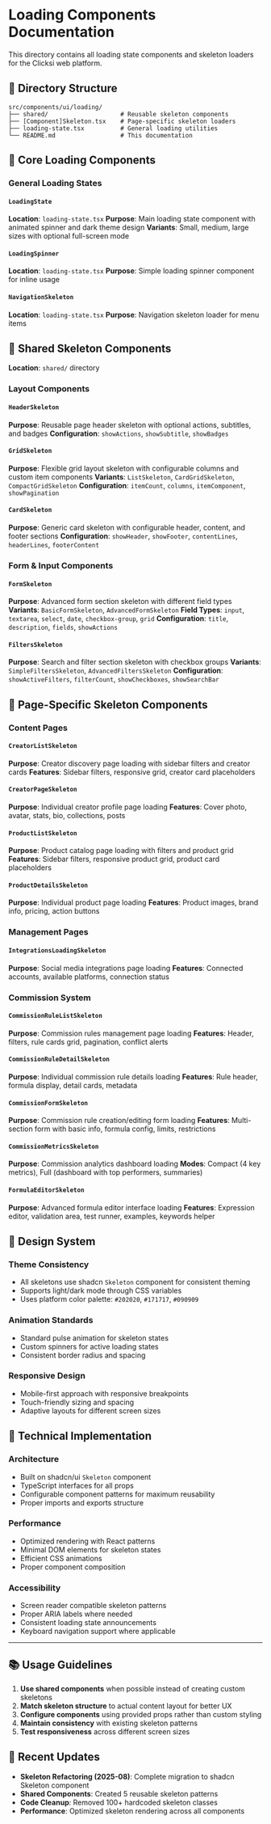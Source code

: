 # Loading Components Documentation

This directory contains all loading state components and skeleton loaders for the Clicksi web platform.

## 📁 Directory Structure

```
src/components/ui/loading/
├── shared/                    # Reusable skeleton components
├── [Component]Skeleton.tsx    # Page-specific skeleton loaders
├── loading-state.tsx          # General loading utilities
└── README.md                  # This documentation
```

## 🧩 Core Loading Components

### **General Loading States**

#### `LoadingState`
**Location**: `loading-state.tsx`
**Purpose**: Main loading state component with animated spinner and dark theme design
**Variants**: Small, medium, large sizes with optional full-screen mode

#### `LoadingSpinner` 
**Location**: `loading-state.tsx`
**Purpose**: Simple loading spinner component for inline usage

#### `NavigationSkeleton`
**Location**: `loading-state.tsx` 
**Purpose**: Navigation skeleton loader for menu items

## 🔄 Shared Skeleton Components

**Location**: `shared/` directory

### **Layout Components**

#### `HeaderSkeleton`
**Purpose**: Reusable page header skeleton with optional actions, subtitles, and badges
**Configuration**: `showActions`, `showSubtitle`, `showBadges`

#### `GridSkeleton`
**Purpose**: Flexible grid layout skeleton with configurable columns and custom item components
**Variants**: `ListSkeleton`, `CardGridSkeleton`, `CompactGridSkeleton`
**Configuration**: `itemCount`, `columns`, `itemComponent`, `showPagination`

#### `CardSkeleton`
**Purpose**: Generic card skeleton with configurable header, content, and footer sections
**Configuration**: `showHeader`, `showFooter`, `contentLines`, `headerLines`, `footerContent`

### **Form & Input Components**

#### `FormSkeleton`
**Purpose**: Advanced form section skeleton with different field types
**Variants**: `BasicFormSkeleton`, `AdvancedFormSkeleton`
**Field Types**: `input`, `textarea`, `select`, `date`, `checkbox-group`, `grid`
**Configuration**: `title`, `description`, `fields`, `showActions`

#### `FiltersSkeleton`
**Purpose**: Search and filter section skeleton with checkbox groups
**Variants**: `SimpleFiltersSkeleton`, `AdvancedFiltersSkeleton`
**Configuration**: `showActiveFilters`, `filterCount`, `showCheckboxes`, `showSearchBar`

## 📄 Page-Specific Skeleton Components

### **Content Pages**

#### `CreatorListSkeleton`
**Purpose**: Creator discovery page loading with sidebar filters and creator cards
**Features**: Sidebar filters, responsive grid, creator card placeholders

#### `CreatorPageSkeleton`
**Purpose**: Individual creator profile page loading
**Features**: Cover photo, avatar, stats, bio, collections, posts

#### `ProductListSkeleton`
**Purpose**: Product catalog page loading with filters and product grid
**Features**: Sidebar filters, responsive product grid, product card placeholders

#### `ProductDetailsSkeleton`
**Purpose**: Individual product page loading
**Features**: Product images, brand info, pricing, action buttons

### **Management Pages**

#### `IntegrationsLoadingSkeleton`
**Purpose**: Social media integrations page loading
**Features**: Connected accounts, available platforms, connection status

### **Commission System**

#### `CommissionRuleListSkeleton`
**Purpose**: Commission rules management page loading
**Features**: Header, filters, rule cards grid, pagination, conflict alerts

#### `CommissionRuleDetailSkeleton`
**Purpose**: Individual commission rule details loading
**Features**: Rule header, formula display, detail cards, metadata

#### `CommissionFormSkeleton`
**Purpose**: Commission rule creation/editing form loading
**Features**: Multi-section form with basic info, formula config, limits, restrictions

#### `CommissionMetricsSkeleton`
**Purpose**: Commission analytics dashboard loading
**Modes**: Compact (4 key metrics), Full (dashboard with top performers, summaries)

#### `FormulaEditorSkeleton`
**Purpose**: Advanced formula editor interface loading
**Features**: Expression editor, validation area, test runner, examples, keywords helper

## 🎨 Design System

### **Theme Consistency**
- All skeletons use shadcn `Skeleton` component for consistent theming
- Supports light/dark mode through CSS variables
- Uses platform color palette: `#202020`, `#171717`, `#090909`

### **Animation Standards**
- Standard pulse animation for skeleton states
- Custom spinners for active loading states
- Consistent border radius and spacing

### **Responsive Design**
- Mobile-first approach with responsive breakpoints
- Touch-friendly sizing and spacing
- Adaptive layouts for different screen sizes

## 🔧 Technical Implementation

### **Architecture**
- Built on shadcn/ui `Skeleton` component
- TypeScript interfaces for all props
- Configurable component patterns for maximum reusability
- Proper imports and exports structure

### **Performance**
- Optimized rendering with React patterns
- Minimal DOM elements for skeleton states
- Efficient CSS animations
- Proper component composition

### **Accessibility**
- Screen reader compatible skeleton patterns
- Proper ARIA labels where needed
- Consistent loading state announcements
- Keyboard navigation support where applicable

---

## 📚 Usage Guidelines

1. **Use shared components** when possible instead of creating custom skeletons
2. **Match skeleton structure** to actual content layout for better UX
3. **Configure components** using provided props rather than custom styling
4. **Maintain consistency** with existing skeleton patterns
5. **Test responsiveness** across different screen sizes

## 🔄 Recent Updates

- **Skeleton Refactoring (2025-08)**: Complete migration to shadcn Skeleton component
- **Shared Components**: Created 5 reusable skeleton patterns
- **Code Cleanup**: Removed 100+ hardcoded skeleton classes
- **Performance**: Optimized skeleton rendering across all components